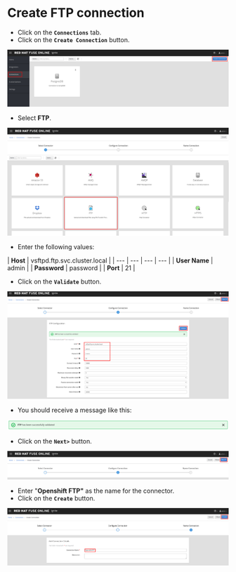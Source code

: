 # Create FTP connection



* Click on the **`Connections`** tab.
* Click on the **`Create Connection`** button.

![](../.gitbook/assets/image%20%2825%29.png)

* Select **FTP**.

![](../.gitbook/assets/image%20%28116%29.png)

* Enter the following values:

| **Host** | vsftpd.ftp.svc.cluster.local |
| --- | --- | --- | --- |
| **User Name** | admin |
| **Password** | password |
| **Port** | 21 |

* Click on the **`Validate`** button.



![](../.gitbook/assets/image%20%28150%29.png)

* You should receive a message like this:

![](../.gitbook/assets/image%20%2842%29.png)

* Click on the **`Next>`** button.

![](../.gitbook/assets/image%20%28143%29.png)

* Enter "**Openshift FTP"** as the name for the connector.
* Click on the **`Create`** button.

![](../.gitbook/assets/image%20%28145%29.png)




